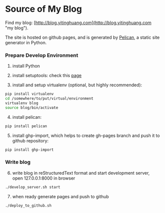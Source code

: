 Source of My Blog
=================

Find my blog: [http://blog.yitinghuang.com](http://blog.yitinghuang.com "my blog").

The site is hosted on github pages, and is generated by [Pelican](https://github.com/getpelican/pelican "pelican"),
a static site generator in Python.

### Prepare Develop Environment

1. install Python

2. install setuptools: check this [page](https://pypi.python.org/pypi/setuptools/1.1.6 "setuptools install instruction")

3. install and setup virtualenv (optional, but highly recommended):

```Bash
pip install virtualenv
cd /somewhere/to/put/virtual/environment
virtualenv blog
source blog/bin/activate
```

4. install pelican:

```Bash
pip install pelican
```

5. install ghp-import, which helps to create gh-pages branch and push it to github repository:

```Bash
pip install ghp-import
```

### Write blog

6. write blog in reStructuredText format and start development server, open 127.0.0.1:8000 in browser

```Bash
./develop_server.sh start
```

7. when ready generate pages and push to github

```Bash
./deploy_to_github.sh
```
